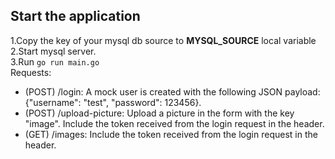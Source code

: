 ## Start the application
1.Copy the key of your mysql db source to __MYSQL_SOURCE__ local variable <br>
2.Start mysql server. <br>
3.Run ```go run main.go```  <br>
Requests:
- (POST) /login: A mock user is created with the following JSON payload: {"username": "test", "password": 123456}.
- (POST) /upload-picture: Upload a picture in the form with the key "image". Include the token received from the login request in the header.
- (GET) /images: Include the token received from the login request in the header.
